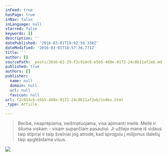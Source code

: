 ```yaml
---
inFeed: true
hasPage: true
inNav: false
inLanguage: null
starred: false
keywords: []
description: ''
datePublished: '2016-03-01T19:02:50.338Z'
dateModified: '2016-03-01T18:57:36.771Z'
title: ''
author: []
sourcePath: _posts/2016-02-29-f2c914c6-e5b5-489e-9172-24c8b11af2eb.md
published: true
authors: []
publisher:
  name: null
  domain: null
  url: null
  favicon: null
url: f2c914c6-e5b5-489e-9172-24c8b11af2eb/index.html
_type: Article

---
```

> Beribė, neaprėpiama, neišmatuojama, visa apimanti meilė. Meilė ir šiluma viskam - visam supančiam pasauliui. Ji užliejo mane iš vidaus taip stipriai ir taip švelniai jog atrodė, kad sprogsiu į milijonus dalelių taip apglėbdama visus.                                                                         

![](https://the-grid-user-content.s3-us-west-2.amazonaws.com/910796c4-869e-4f87-9c8b-8441ef772864.jpg)